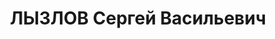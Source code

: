 ---
title: ЛЫЗЛОВ Сергей Васильевич
description: 'Род. в 1890, г. Вязьма, русский, обр.: высшее, член ВКП(б). Проживал:
  г. Пятигорск. Управляющий трестом "Стройсиликатстекло"

  Арестован 07.05.1937. Приговор: ВМН. Расстрелян'
---